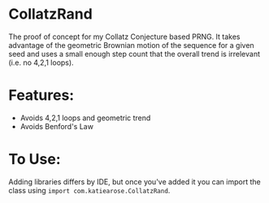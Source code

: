 # CollatzRand
 The proof of concept for my Collatz Conjecture based PRNG. It takes advantage of the geometric Brownian motion of the sequence for a given seed and uses a small enough step count that the overall trend is irrelevant (i.e. no 4,2,1 loops).
<br>
# Features:
- Avoids 4,2,1 loops and geometric trend
- Avoids Benford's Law
# To Use:
Adding libraries differs by IDE, but once you've added it you can import the class using `import com.katiearose.CollatzRand`.